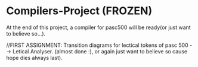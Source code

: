 # Compilers-Project (FROZEN)

At the end of this project, a compiler for pasc500 will be ready(or just want to believe so...).

//FIRST ASSIGNMENT:
Transition diagrams for lectical tokens of pasc 500 --> Letical Analyser. (almost done :), or again just want to believe so cause hope dies always last).
